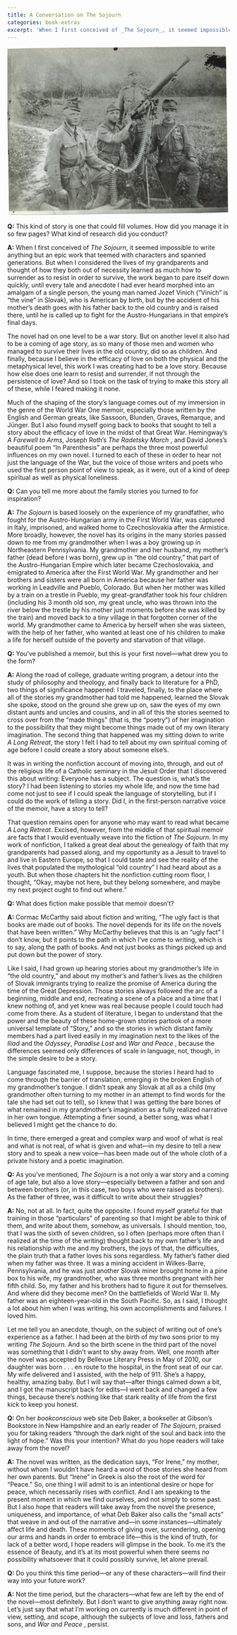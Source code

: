 ```yaml
---
title: A Conversation on The Sojourn
categories: book-extras
excerpt: 'When I first conceived of _The Sojourn_, it seemed impossible to write anything but an epic work that teemed with characters and spanned generations. But when I considered the lives of my grandparents and thought of how they both out of necessity learned as much how to surrender as to resist in order to survive, the work began to pare itself down quickly, until every tale and anecdote I had ever heard morphed into an amalgam of a single person'
---
```

![A Conversation on The Sojourn](/uploads/WWI.Grandfather.Aus-Hun.jpg)


**Q:** This kind of story is one that could fill volumes. How did you manage it in so few pages? What kind of research did you conduct?

**A:** When I first conceived of _The Sojourn_, it seemed impossible to write anything but an epic work that teemed with characters and spanned generations. But when I considered the lives of my grandparents and thought of how they both out of necessity learned as much how to surrender as to resist in order to survive, the work began to pare itself down quickly, until every tale and anecdote I had ever heard morphed into an amalgam of a single person, the young man named Jozef Vinich (“Vinich” is “the vine” in Slovak), who is American by birth, but by the accident of his mother’s death goes with his father back to the old country and is raised there, until he is called up to fight for the Austro-Hungarians in that empire’s final days.

The novel had on one level to be a war story. But on another level it also had to be a coming of age story, as so many of those men and women who managed to survive their lives in the old country, did so as children. And finally, because I believe in the efficacy of love on both the physical and the metaphysical level, this work I was creating had to be a love story. Because how else does one learn to resist and surrender, if not through the persistence of love? And so I took on the task of trying to make this story all of these, while I feared making it none.

Much of the shaping of the story’s language comes out of my immersion in the genre of the World War One memoir, especially those written by the English and German greats, like Sassoon, Blunden, Graves, Remarque, and Jünger. But I also found myself going back to books that sought to tell a story about the efficacy of love in the midst of that Great War. Hemingway’s _A Farewell to Arms_, Joseph Roth’s _The Radetsky March_ , and David Jones’s beautiful poem “In Parenthesis” are perhaps the three most powerful influences on my own novel. I turned to each of these in order to hear not just the language of the War, but the voice of those writers and poets who used the first person point of view to speak, as it were, out of a kind of deep spiritual as well as physical loneliness.

**Q:** Can you tell me more about the family stories you turned to for inspiration?

**A:** _The Sojourn_ is based loosely on the experience of my grandfather, who fought for the Austro-Hungarian army in the First World War, was captured in Italy, imprisoned, and walked home to Czechoslovakia after the Armistice. More broadly, however, the novel has its origins in the many stories passed down to me from my grandmother when I was a boy growing up in Northeastern Pennsylvania. My grandmother and her husband, my mother’s father (dead before I was born), grew up in “the old country,” that part of the Austro-Hungarian Empire which later became Czechoslovakia, and emigrated to America after the First World War. My grandmother and her brothers and sisters were all born in America because her father was working in Leadville and Pueblo, Colorado. But when her mother was killed by a train on a trestle in Pueblo, my great-grandfather took his four children (including his 3 month old son, my great uncle, who was thrown into the river below the trestle by his mother just moments before she was killed by the train) and moved back to a tiny village in that forgotten corner of the world. My grandmother came to America by herself when she was sixteen, with the help of her father, who wanted at least one of his children to make a life for herself outside of the poverty and starvation of that village.

**Q:** You’ve published a memoir, but this is your first novel—what drew you to the form?

**A:** Along the road of college, graduate writing program, a detour into the study of philosophy and theology, and finally back to literature for a PhD, two things of significance happened: I traveled, finally, to the place where all of the stories my grandmother had told me happened, learned the Slovak she spoke, stood on the ground she grew up on, saw the eyes of my own distant aunts and uncles and cousins, and in all of this the stories seemed to cross over from the “made things” (that is, the “poetry”) of her imagination to the possibility that they might become things made out of my own literary imagination. The second thing that happened was my sitting down to write _A Long Retreat_, the story I felt I had to tell about my own spiritual coming of age before I could create a story about someone else’s.

It was in writing the nonfiction account of moving into, through, and out of the religious life of a Catholic seminary in the Jesuit Order that I discovered this about writing: Everyone has a subject. The question is, what’s the story? I had been listening to stories my whole life, and now the time had come not just to see if I could speak the language of storytelling, but if I could do the work of telling a story. Did I, in the first-person narrative voice of the memoir, have a story to tell?

That question remains open for anyone who may want to read what became _A Long Retreat_. Excised, however, from the middle of that spiritual memoir are facts that I would eventually weave into the fiction of _The Sojourn_. In my work of nonfiction, I talked a great deal about the genealogy of faith that my grandparents had passed along, and my opportunity as a Jesuit to travel to and live in Eastern Europe, so that I could taste and see the reality of the lives that populated the mythological “old country” I had heard about as a youth. But when those chapters hit the nonfiction cutting room floor, I thought, “Okay, maybe not here, but they belong somewhere, and maybe my next project ought to find out where.”

**Q:** What does fiction make possible that memoir doesn’t?

**A:** Cormac McCarthy said about fiction and writing, “The ugly fact is that books are made out of books. The novel depends for its life on the novels that have been written.” Why McCarthy believes that this is an “ugly fact” I don’t know, but it points to the path in which I’ve come to writing, which is to say, along the path of books. And not just books as things picked up and put down but the power of story.

Like I said, I had grown up hearing stories about my grandmother’s life in “the old country,” and about my mother’s and father’s lives as the children of Slovak immigrants trying to realize the promise of America during the time of the Great Depression. Those stories always followed the arc of a beginning, middle and end, recreating a scene of a place and a time that I knew nothing of, and yet knew was real because people I could touch had come from there. As a student of literature, I began to understand that the power and the beauty of these home-grown stories partook of a more universal template of “Story,” and so the stories in which distant family members had a part lived easily in my imagination next to the likes of the _Iliad_ and the _Odyssey_, _Paradise Lost_ and _War and Peace_ , because the differences seemed only differences of scale in language, not, though, in the simple desire to be a story.

Language fascinated me, I suppose, because the stories I heard had to come through the barrier of translation, emerging in the broken English of my grandmother’s tongue. I didn’t speak any Slovak at all as a child (my grandmother often turning to my mother in an attempt to find words for the tale she had set out to tell), so I knew that I was getting the bare bones of what remained in my grandmother’s imagination as a fully realized narrative in her own tongue. Attempting a finer sound, a better song, was what I believed I might get the chance to do.

In time, there emerged a great and complex warp and woof of what is real and what is not real, of what is given and what—in my desire to tell a new story and to speak a new voice—has been made out of the whole cloth of a private history and a poetic imagination.

**Q:** As you’ve mentioned, _The Sojourn_ is a not only a war story and a coming of age tale, but also a love story—especially between a father and son and between brothers (or, in this case, two boys who were raised as brothers). As the father of three, was it difficult to write about their struggles?

**A:** No, not at all. In fact, quite the opposite. I found myself grateful for that training in those “particulars” of parenting so that I might be able to think of them, and write about them, somehow, as universals. I should mention, too, that I was the sixth of seven children, so I often (perhaps more often than I realized at the time of the writing) thought back to my own father’s life and his relationship with me and my brothers, the joys of that, the difficulties, the plain truth that a father loves his sons regardless. My father’s father died when my father was three. It was a mining accident in Wilkes-Barre, Pennsylvania, and he was just another Slovak miner brought home in a pine box to his wife, my grandmother, who was three months pregnant with her fifth child. So, my father and his brothers had to figure it out for themselves. And where did they become men? On the battlefields of World War II. My father was an eighteen-year-old in the South Pacific. So, as I said, I thought a lot about him when I was writing, his own accomplishments and failures. I loved him.

Let me tell you an anecdote, though, on the subject of writing out of one’s experience as a father. I had been at the birth of my two sons prior to my writing _The Sojourn_. And so the birth scene in the third part of the novel was something that I didn’t want to shy away from. Well, one month after the novel was accepted by Bellevue Literary Press in May of 2010, our daughter was born . . . en route to the hospital, in the front seat of our car. My wife delivered and I assisted, with the help of 911\. She’s a happy, healthy, amazing baby. But I will say that—after things calmed down a bit, and I got the manuscript back for edits—I went back and changed a few things, because there’s nothing like that stark reality of life from the first kick to keep you honest.

**Q:** On her _bookconscious_ web site Deb Baker, a bookseller at Gibson’s Bookstore in New Hampshire and an early reader of _The Sojourn_, praised you for taking readers “through the dark night of the soul and back into the light of hope.” Was this your intention? What do you hope readers will take away from the novel?

**A:** The novel was written, as the dedication says, “For Irene,” my mother, without whom I wouldn’t have heard a word of those stories she heard from her own parents. But “Irene” in Greek is also the root of the word for “Peace.” So, one thing I will admit to is an intentional desire or hope for peace, which necessarily rises with conflict. And I am speaking to the present moment in which we find ourselves, and not simply to some past. But I also hope that readers will take away from the novel the presence, uniqueness, and importance, of what Deb Baker also calls the “small acts” that weave in and out of the narrative and—in some instances—ultimately affect life and death. These moments of giving over, surrendering, opening our arms and hands in order to embrace life—this is the kind of truth, for lack of a better word, I hope readers will glimpse in the book. To me it’s the essence of Beauty, and it’s at its most powerful when there seems no possibility whatsoever that it could possibly survive, let alone prevail.

**Q:** Do you think this time period—or any of these characters—will find their way into your future work?

**A:** Not the time period, but the characters—what few are left by the end of the novel—most definitely. But I don’t want to give anything away right now. Let’s just say that what I’m working on currently is much different in point of view, setting, and scope, although the subjects of love and loss, fathers and sons, and _War and Peace_ , persist.
